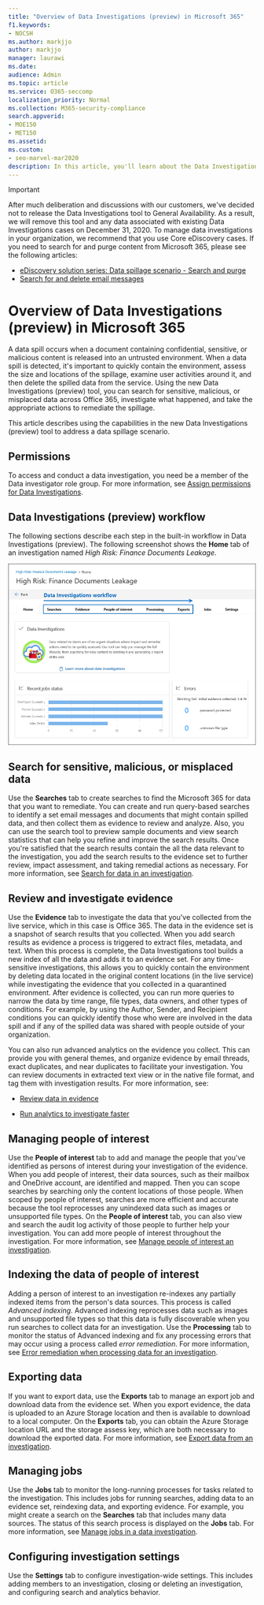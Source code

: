 ```yaml
---
title: "Overview of Data Investigations (preview) in Microsoft 365"
f1.keywords:
- NOCSH
ms.author: markjjo
author: markjjo
manager: laurawi
ms.date: 
audience: Admin
ms.topic: article
ms.service: O365-seccomp
localization_priority: Normal
ms.collection: M365-security-compliance 
search.appverid: 
- MOE150
- MET150
ms.assetid: 
ms.custom:
- seo-marvel-mar2020
description: In this article, you'll learn about the Data Investigations (preview) tool in Microsoft 365. The Data Investigations tool helps you assess and remediate the data spillage.  
---
```


> [!IMPORTANT]
> After much deliberation and discussions with our customers, we've decided not to release the Data Investigations tool to General Availability. As a result, we will remove this tool and any data associated with existing Data Investigations cases on December 31, 2020.  To manage data investigations in your organization, we recommend that you use Core eDiscovery cases. If you need to search for and purge content from Microsoft 365, please see the following articles: 
> - [eDiscovery solution series: Data spillage scenario - Search and purge](data-spillage-scenariosearch-and-purge.md)
> - [Search for and delete email messages](search-for-and-delete-messages-in-your-organization.md)

# Overview of Data Investigations (preview) in Microsoft 365

A data spill occurs when a document containing confidential, sensitive, or malicious content is released into an untrusted environment. When a data spill is detected, it's important to quickly contain the environment, assess the size and locations of the spillage, examine user activities around it, and then delete the spilled data from the service. Using the new Data Investigations (preview) tool, you can search for sensitive, malicious, or misplaced data across Office 365, investigate what happened, and take the appropriate actions to remediate the spillage.  

This article describes using the capabilities in the new Data Investigations (preview) tool to address a data spillage scenario.

## Permissions

To access and conduct a data investigation, you need be a member of the Data investigator role group. For more information, see [Assign permissions for Data Investigations](data-investigations-permissions.md).

## Data Investigations (preview) workflow 

The following sections describe each step in the built-in workflow in Data Investigations (preview). The following screenshot shows the **Home** tab of an investigation named *High Risk: Finance Documents Leakage*. 

![Workflow in the Data Investigations tool](../media/DataInvestigationsWorkflow.png)

## Search for sensitive, malicious, or misplaced data

Use the **Searches** tab to create searches to find the Microsoft 365 for data that you want to remediate. You can create and run query-based searches to identify a set email messages and documents that might contain spilled data, and then collect them as evidence to review and analyze. Also, you can use the search tool to preview sample documents and view search statistics that can  help you refine and improve the search results. Once you're satisfied that the search results contain the all the data relevant to the investigation, you add the search results to the evidence set to further review, impact assessment, and taking remedial actions as necessary. For more information, see [Search for data in an investigation](search-for-data.md).

## Review and investigate evidence

Use the **Evidence** tab to investigate the data that you've collected from the live service, which in this case is Office 365. The data in the evidence set is a snapshot of search results that you collected. When you add search results as evidence a process is triggered to extract files, metadata, and text. When this process is complete, the Data Investigations tool builds a new index of all the data and adds it to an evidence set. For any time-sensitive investigations, this allows you to quickly contain the environment by deleting data located in the original content locations (in the live service) while investigating the evidence that you collected in a quarantined environment. After evidence is collected, you can run more queries to narrow the data by time range, file types, data owners, and other types of conditions. For example, by using the Author, Sender, and Recipient conditions you can quickly identify those who were are involved in the data spill and if any of the spilled data was shared with people outside of your organization.

You can also run advanced analytics on the evidence you collect. This can provide you with general themes, and organize evidence by email threads, exact duplicates, and near duplicates to facilitate your investigation. You can review documents in extracted text view or in the native file format, and tag them with investigation results. For more information, see:

  - [Review data in evidence](review-data-in-evidence.md)

  - [Run analytics to investigate faster](run-analytics-to-investigate-faster.md)


## Managing people of interest

Use the **People of interest** tab to add and manage the people that you've identified as persons of interest during your investigation of the evidence. When you add people of interest, their data sources, such as their mailbox and OneDrive account, are identified and mapped. Then you can scope searches by searching only the content locations of those people. When scoped by people of interest, searches are more efficient and accurate because the tool reprocesses any unindexed data such as images or unsupported file types. On the **People of interest** tab, you can also view and search the audit log activity of those people to further help your investigation. You can add more people of interest throughout the investigation. For more information, see [Manage people of interest an investigation](manage-people-of-interest.md).

## Indexing the data of people of interest

Adding a person of interest to an investigation re-indexes any partially indexed items from the person's data sources. This process is called *Advanced indexing*. Advanced indexing reprocesses data such as images and unsupported file types so that this data is fully discoverable when you run searches to collect data for an investigation. Use the **Processing** tab to monitor the status of Advanced indexing and fix any processing errors that may occur using a process called *error remediation*. For more information, see [Error remediation when processing data for an investigation](error-remediation.md).

## Exporting data

If you want to export data, use the **Exports** tab to manage an export job and download data from the evidence set. When you export evidence, the data is uploaded to an Azure Storage location and then is available to download to a local computer. On the **Exports** tab, you can obtain the Azure Storage location URL and the storage assess key, which are both necessary to download the exported data. For more information, see [Export data from an investigation](export-data.md).

## Managing jobs

Use the **Jobs** tab to monitor the long-running processes for tasks related to the investigation. This includes jobs for running searches, adding data to an evidence set, reindexing data, and exporting evidence. For example, you might create a search on the **Searches** tab that includes many data sources. The status of this search process is displayed on the **Jobs** tab. For more information, see [Manage jobs in a data investigation](manage-jobs.md).

## Configuring investigation settings

Use the **Settings** tab to configure investigation-wide settings. This includes adding members to an investigation, closing or deleting an investigation, and configuring search and analytics behavior.
